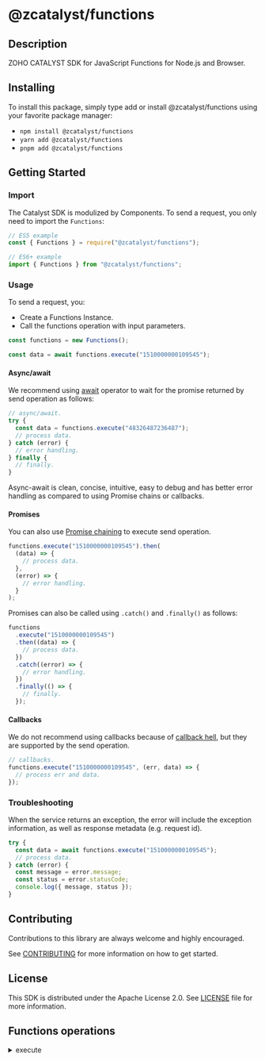 # @zcatalyst/functions

## Description

ZOHO CATALYST SDK for JavaScript Functions for Node.js and Browser.

<p></p>

## Installing

To install this package, simply type add or install @zcatalyst/functions
using your favorite package manager:

- `npm install @zcatalyst/functions`
- `yarn add @zcatalyst/functions`
- `pnpm add @zcatalyst/functions`

## Getting Started

### Import

The Catalyst SDK is modulized by Components.
To send a request, you only need to import the `Functions`:

```js
// ES5 example
const { Functions } = require("@zcatalyst/functions");
```

```ts
// ES6+ example
import { Functions } from "@zcatalyst/functions";
```

### Usage

To send a request, you:

- Create a Functions Instance.
- Call the functions operation with input parameters.

```js
const functions = new Functions();

const data = await functions.execute("1510000000109545");
```

#### Async/await

We recommend using [await](https://developer.mozilla.org/en-US/docs/Web/JavaScript/Reference/Operators/await)
operator to wait for the promise returned by send operation as follows:

```js
// async/await.
try {
  const data = functions.execute("48326487236487");
  // process data.
} catch (error) {
  // error handling.
} finally {
  // finally.
}
```

Async-await is clean, concise, intuitive, easy to debug and has better error handling
as compared to using Promise chains or callbacks.

#### Promises

You can also use [Promise chaining](https://developer.mozilla.org/en-US/docs/Web/JavaScript/Guide/Using_promises#chaining)
to execute send operation.

```js
functions.execute("1510000000109545").then(
  (data) => {
    // process data.
  },
  (error) => {
    // error handling.
  }
);
```

Promises can also be called using `.catch()` and `.finally()` as follows:

```js
functions
  .execute("1510000000109545")
  .then((data) => {
    // process data.
  })
  .catch((error) => {
    // error handling.
  })
  .finally(() => {
    // finally.
  });
```

#### Callbacks

We do not recommend using callbacks because of [callback hell](http://callbackhell.com/),
but they are supported by the send operation.

```js
// callbacks.
functions.execute("1510000000109545", (err, data) => {
  // process err and data.
});
```

### Troubleshooting

When the service returns an exception, the error will include the exception information,
as well as response metadata (e.g. request id).

```js
try {
  const data = await functions.execute("1510000000109545");
  // process data.
} catch (error) {
  const message = error.message;
  const status = error.statusCode;
  console.log({ message, status });
}
```
## Contributing

Contributions to this library are always welcome and highly encouraged.

See [CONTRIBUTING](../../CONTRIBUTING.md) for more information on how to get started.

## License

This SDK is distributed under the Apache License 2.0. See [LICENSE](../../LICENCE) file for more information.

## Functions operations

<details>
<summary>
execute
</summary>

<!-- [SDK Samples](https://docs.catalyst.zoho.com/en/sdk/nodejs/v2/cloud-scale/file-store/retrieve-data-details/)[API References]() -->

</details>

